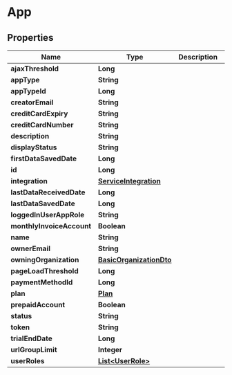 
# App

## Properties
Name | Type | Description | Notes
------------ | ------------- | ------------- | -------------
**ajaxThreshold** | **Long** |  |  [optional]
**appType** | **String** |  |  [optional]
**appTypeId** | **Long** |  |  [optional]
**creatorEmail** | **String** |  |  [optional]
**creditCardExpiry** | **String** |  |  [optional]
**creditCardNumber** | **String** |  |  [optional]
**description** | **String** |  |  [optional]
**displayStatus** | **String** |  |  [optional]
**firstDataSavedDate** | **Long** |  |  [optional]
**id** | **Long** |  |  [optional]
**integration** | [**ServiceIntegration**](ServiceIntegration.md) |  |  [optional]
**lastDataReceivedDate** | **Long** |  |  [optional]
**lastDataSavedDate** | **Long** |  |  [optional]
**loggedInUserAppRole** | **String** |  |  [optional]
**monthlyInvoiceAccount** | **Boolean** |  |  [optional]
**name** | **String** |  |  [optional]
**ownerEmail** | **String** |  |  [optional]
**owningOrganization** | [**BasicOrganizationDto**](BasicOrganizationDto.md) |  |  [optional]
**pageLoadThreshold** | **Long** |  |  [optional]
**paymentMethodId** | **Long** |  |  [optional]
**plan** | [**Plan**](Plan.md) |  |  [optional]
**prepaidAccount** | **Boolean** |  |  [optional]
**status** | **String** |  |  [optional]
**token** | **String** |  |  [optional]
**trialEndDate** | **Long** |  |  [optional]
**urlGroupLimit** | **Integer** |  |  [optional]
**userRoles** | [**List&lt;UserRole&gt;**](UserRole.md) |  |  [optional]



